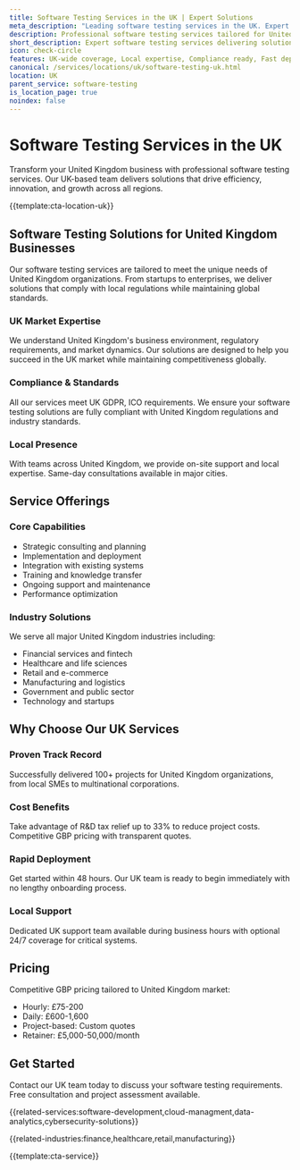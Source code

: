 ```yaml
---
title: Software Testing Services in the UK | Expert Solutions
meta_description: "Leading software testing services in the UK. Expert teams, proven results, R&D tax relief up to 33%. Get started today."
description: Professional software testing services tailored for United Kingdom businesses
short_description: Expert software testing services delivering solutions across United Kingdom.
icon: check-circle
features: UK-wide coverage, Local expertise, Compliance ready, Fast deployment, Cost-effective, Proven results
canonical: /services/locations/uk/software-testing-uk.html
location: UK
parent_service: software-testing
is_location_page: true
noindex: false
---
```


# Software Testing Services in the UK

Transform your United Kingdom business with professional software testing services. Our UK-based team delivers solutions that drive efficiency, innovation, and growth across all regions.

{{template:cta-location-uk}}

## Software Testing Solutions for United Kingdom Businesses

Our software testing services are tailored to meet the unique needs of United Kingdom organizations. From startups to enterprises, we deliver solutions that comply with local regulations while maintaining global standards.

### UK Market Expertise

We understand United Kingdom's business environment, regulatory requirements, and market dynamics. Our solutions are designed to help you succeed in the UK market while maintaining competitiveness globally.

### Compliance & Standards

All our services meet UK GDPR, ICO requirements. We ensure your software testing solutions are fully compliant with United Kingdom regulations and industry standards.

### Local Presence

With teams across United Kingdom, we provide on-site support and local expertise. Same-day consultations available in major cities.

## Service Offerings

### Core Capabilities
- Strategic consulting and planning
- Implementation and deployment
- Integration with existing systems
- Training and knowledge transfer
- Ongoing support and maintenance
- Performance optimization

### Industry Solutions
We serve all major United Kingdom industries including:
- Financial services and fintech
- Healthcare and life sciences
- Retail and e-commerce
- Manufacturing and logistics
- Government and public sector
- Technology and startups

## Why Choose Our UK Services

### Proven Track Record
Successfully delivered 100+ projects for United Kingdom organizations, from local SMEs to multinational corporations.

### Cost Benefits
Take advantage of R&D tax relief up to 33% to reduce project costs. Competitive GBP pricing with transparent quotes.

### Rapid Deployment
Get started within 48 hours. Our UK team is ready to begin immediately with no lengthy onboarding process.

### Local Support
Dedicated UK support team available during business hours with optional 24/7 coverage for critical systems.

## Pricing

Competitive GBP pricing tailored to United Kingdom market:
- Hourly: £75-200
- Daily: £600-1,600
- Project-based: Custom quotes
- Retainer: £5,000-50,000/month

## Get Started

Contact our UK team today to discuss your software testing requirements. Free consultation and project assessment available.

{{related-services:software-development,cloud-managment,data-analytics,cybersecurity-solutions}}

{{related-industries:finance,healthcare,retail,manufacturing}}

{{template:cta-service}}
